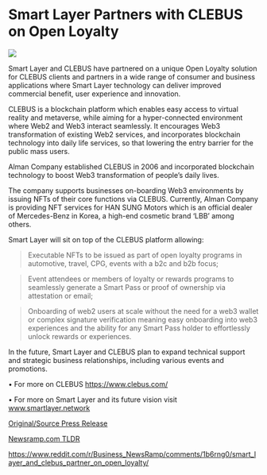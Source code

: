 # Smart Layer Partners with CLEBUS on Open Loyalty

![](https://api.blockchainwire.io/uploads/INFCryptoLab/editor_image/b9163684-3744-49f6-8ca1-d7856d9d659f.JPG)

Smart Layer and CLEBUS have partnered on a unique Open Loyalty solution for CLEBUS clients and partners in a wide range of consumer and business applications where Smart Layer technology can deliver improved commercial benefit, user experience and innovation.

CLEBUS is a blockchain platform which enables easy access to virtual reality and metaverse, while aiming for a hyper-connected environment where Web2 and Web3 interact seamlessly. It encourages Web3 transformation of existing Web2 services, and incorporates blockchain technology into daily life services, so that lowering the entry barrier for the public mass users.

Alman Company established CLEBUS in 2006 and incorporated blockchain technology to boost Web3 transformation of people’s daily lives.

The company supports businesses on-boarding Web3 environments by issuing NFTs of their core functions via CLEBUS. Currently, Alman Company is providing NFT services for HAN SUNG Motors which is an official dealer of Mercedes-Benz in Korea, a high-end cosmetic brand ‘LBB’ among others.

Smart Layer will sit on top of the CLEBUS platform allowing:

> Executable NFTs to be issued as part of open loyalty programs in automotive, travel, CPG, events with a b2c and b2b focus;

> Event attendees or members of loyalty or rewards programs to seamlessly generate a Smart Pass or proof of ownership via attestation or email;

> Onboarding of web2 users at scale without the need for a web3 wallet or complex signature verification meaning easy onboarding into web3 experiences and the ability for any Smart Pass holder to effortlessly unlock rewards or experiences.

In the future, Smart Layer and CLEBUS plan to expand technical support and strategic business relationships, including various events and promotions.

• For more on CLEBUS https://www.clebus.com/

• For more on Smart Layer and its future vision visit www.smartlayer.network 

[Original/Source Press Release](https://blockchainwire.io/press-release/smart-layer-partners-with-clebus-on-open-loyalty-)
                    

[Newsramp.com TLDR](None) 

https://www.reddit.com/r/Business_NewsRamp/comments/1b6rng0/smart_layer_and_clebus_partner_on_open_loyalty/